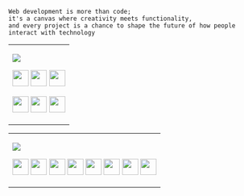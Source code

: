     Web development is more than code; 
    it's a canvas where creativity meets functionality, 
    and every project is a chance to shape the future of how people interact with technology

<table width="100%"><tr><td>

[<img src="https://img.shields.io/badge/Main Tech Stack-007acc?style=for-the-badge" />]()

<a href="https://reactjs.org"><img src="https://cdn.jsdelivr.net/gh/devicons/devicon/icons/react/react-original.svg" width="32" height="32" /></a>
<a href="https://typescriptlang.org"><img src="https://cdn.jsdelivr.net/gh/devicons/devicon/icons/typescript/typescript-original.svg" width="32" height="32" /></a>
<a href="https://sass-lang.com"><img src="https://cdn.jsdelivr.net/gh/devicons/devicon/icons/sass/sass-original.svg" width="32" height="32" /></a>

<a href="https://www.ecma-international.org/publications-and-standards/standards/ecma-262/"><img src="https://cdn.jsdelivr.net/gh/devicons/devicon/icons/javascript/javascript-original.svg" width="32" height="32" /></a>
<a href="https://www.w3.org/TR/html52/"><img src="https://cdn.jsdelivr.net/gh/devicons/devicon/icons/html5/html5-original.svg" width="32" height="32" /></a>
<a href="https://www.w3.org/Style/CSS/Overview.en.html"><img src="https://cdn.jsdelivr.net/gh/devicons/devicon/icons/css3/css3-original.svg" width="32" height="32" /></a>

</td></tr></table>
<table><tr valign="top"><td>
  
[<img src="https://img.shields.io/badge/Rest Tech I Know-grey?style=for-the-badge" />]()

<a href="https://apple.com"><img src="https://cdn.jsdelivr.net/gh/devicons/devicon/icons/apple/apple-original.svg" width="32" height="32" /></a>
<a href="https://arduino.cc"><img src="https://cdn.jsdelivr.net/gh/devicons/devicon/icons/arduino/arduino-original.svg" width="32" height="32" /></a>
<a href="https://ant.design"><img src="https://cdn.simpleicons.org/antdesign" width="32" height="32" /></a>
<a href="https://auth0.com"><img src="https://cdn.simpleicons.org/auth0" width="32" height="32" /></a>
<a href="https://axios-http.com"><img src="https://cdn.simpleicons.org/axios" width="32" height="32" /></a>
<a href="https://github.com/atom/atom"><img src="https://cdn.jsdelivr.net/gh/devicons/devicon/icons/atom/atom-original.svg" width="32" height="32" /></a>
<a href="https://babeljs.io"><img src="https://cdn.jsdelivr.net/gh/devicons/devicon/icons/babel/babel-original.svg" width="32" height="32" /></a>
<a href="https://en.wikipedia.org/wiki/Bash_(Unix_shell)"><img src="https://cdn.jsdelivr.net/gh/devicons/devicon/icons/bash/bash-original.svg" width="32" height="32" /></a>

</td></tr></table>
